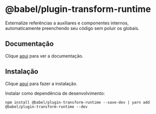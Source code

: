 # @babel/plugin-transform-runtime

Externalize referências a auxiliares e componentes internos, automaticamente preenchendo seu código sem poluir os globais.

## Documentação

Clique [aqui](https://github.com/babel/babel/tree/master/packages/babel-plugin-transform-runtime) para ver a documentação.

## Instalação

Clique [aqui](https://www.npmjs.com/package/@babel/plugin-transform-runtime) para fazer a instalação.

Instalar como dependência de desenvolvimento:

```
npm install @babel/plugin-transform-runtime --save-dev | yarn add @babel/plugin-transform-runtime --dev
```